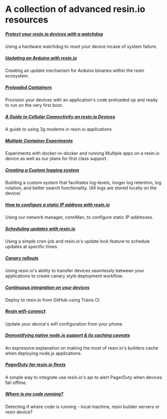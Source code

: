 # A collection of advanced resin.io resources

##### [Protect your resin.io devices with a watchdog](https://resin.io/blog/protect-your-resin-io-devices-with-a-watchdog/)
Using a hardware watchdog to reset your device incase of system failure.

##### [Updating an Arduino with resin.io](https://resin.io/blog/updating-an-arduino-with-resin-io/)
Creating an update mechanism for Arduino binaries within the resin ecosystem.

##### [Preloaded Containers](https://resin.io/blog/preloaded-containers/)
Provision your devices with an application's code preloaded up and ready to run on the very first boot.

##### [A Guide to Cellular Connectivity on resin.io Devices](https://resin.io/blog/cellular-connectivity/)
A guide to using 3g modems in resin.io applications

##### [Multiple Container Experiments](https://resin.io/engineering/our-first-experiments-with-multi-container-apps/)
Experiments with docker-in-docker and running Multiple apps on a resin.io device as well as our plans for first class support.

##### [Creating a Custom logging system](https://resin.io/blog/how-to-create-a-custom-logging-system-for-longer-log-retention/)
Building a custom system that facilitates log-levels, longer log retention, log rotation, and better search functionality. (All logs are stored locally on the device)

##### [How to configure a static IP address with resin.io](https://resin.io/blog/how-to-configure-a-static-ip-address-with-resin-io/)
Using our network manager, connMan, to configure static IP addresses.

##### [Scheduling updates with resin.io](https://resin.io/blog/scheduling-updates-with-resin-io/)
Using a simple cron-job and resin.io's update lock feature to schedule updates at specific times.

##### [Canary rollouts](https://resin.io/blog/canary-rollouts-on-resin-io/)
Using resin.io's ability to transfer devices seamlessly between your applications to create canary style deployment workflow.

##### [Continuous integration on your devices](https://resin.io/blog/travis-ci/)
Deploy to resin.io from GitHub using Travis CI.

##### [Resin wifi-connect](https://resin.io/blog/resin-wifi-connect/)
Update your device's wifi configuration from your phone.

##### [Demystifying native node.js support & its caching caveats](https://resin.io/blog/demystifying-native-node-js-support-its-caching-caveats/)
An expressive explanation on making the most of resin.io's builders cache when deploying node.js applications.

##### [PagerDuty for resin.io fleets](https://resin.io/blog/pagerduty-and-iot/)
A simple way to integrate use resin.io's api to alert PagerDuty when devices fall offline.

##### [Where is my code running?](https://resin.io/blog/where-is-my-code-running/)
Detecting if where code is running - local machine, resin builder servers or resin device?
